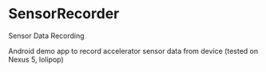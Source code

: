 # SensorRecorder
Sensor Data Recording


Android demo app to record accelerator sensor data from device (tested on Nexus 5, lolipop)
